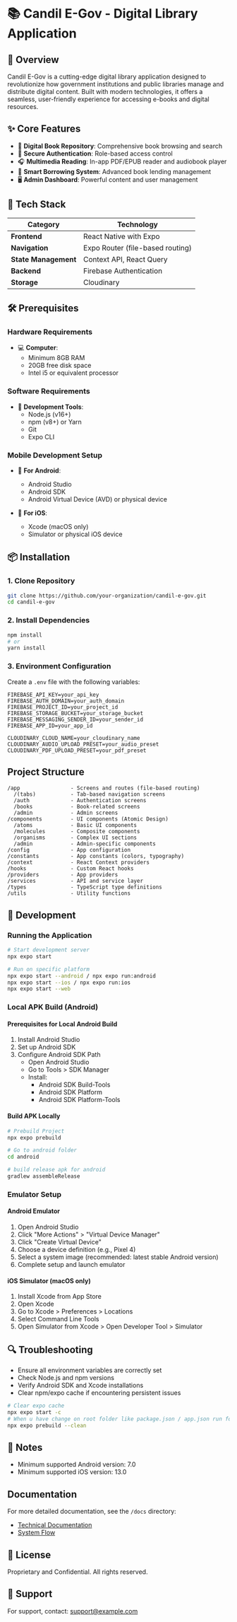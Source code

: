 # 📚 Candil E-Gov - Digital Library Application

## 🌟 Overview
Candil E-Gov is a cutting-edge digital library application designed to revolutionize how government institutions and public libraries manage and distribute digital content. Built with modern technologies, it offers a seamless, user-friendly experience for accessing e-books and digital resources.

## ✨ Core Features
- 📖 **Digital Book Repository**: Comprehensive book browsing and search
- 🔐 **Secure Authentication**: Role-based access control
- 🎧 **Multimedia Reading**: In-app PDF/EPUB reader and audiobook player
- 📅 **Smart Borrowing System**: Advanced book lending management
- 🖥️ **Admin Dashboard**: Powerful content and user management

## 🚀 Tech Stack
| Category | Technology |
|----------|------------|
| **Frontend** | React Native with Expo |
| **Navigation** | Expo Router (file-based routing) |
| **State Management** | Context API, React Query |
| **Backend** | Firebase Authentication |
| **Storage** | Cloudinary |

## 🛠 Prerequisites

### Hardware Requirements
- 💻 **Computer**:
  - Minimum 8GB RAM
  - 20GB free disk space
  - Intel i5 or equivalent processor

### Software Requirements
- 🔧 **Development Tools**:
  - Node.js (v16+)
  - npm (v8+) or Yarn
  - Git
  - Expo CLI

### Mobile Development Setup
- 🤖 **For Android**:
  - Android Studio
  - Android SDK
  - Android Virtual Device (AVD) or physical device
  
- 🍎 **For iOS**:
  - Xcode (macOS only)
  - Simulator or physical iOS device

## 📦 Installation

### 1. Clone Repository
```bash
git clone https://github.com/your-organization/candil-e-gov.git
cd candil-e-gov
```

### 2. Install Dependencies
```bash
npm install
# or
yarn install
```

### 3. Environment Configuration
Create a `.env` file with the following variables:
```
FIREBASE_API_KEY=your_api_key
FIREBASE_AUTH_DOMAIN=your_auth_domain
FIREBASE_PROJECT_ID=your_project_id
FIREBASE_STORAGE_BUCKET=your_storage_bucket
FIREBASE_MESSAGING_SENDER_ID=your_sender_id
FIREBASE_APP_ID=your_app_id

CLOUDINARY_CLOUD_NAME=your_cloudinary_name
CLOUDINARY_AUDIO_UPLOAD_PRESET=your_audio_preset
CLOUDINARY_PDF_UPLOAD_PRESET=your_pdf_preset
```

## Project Structure
```
/app                - Screens and routes (file-based routing)
  /(tabs)           - Tab-based navigation screens
  /auth             - Authentication screens
  /books            - Book-related screens
  /admin            - Admin screens
/components         - UI components (Atomic Design)
  /atoms            - Basic UI components
  /molecules        - Composite components
  /organisms        - Complex UI sections
  /admin            - Admin-specific components
/config             - App configuration
/constants          - App constants (colors, typography)
/context            - React Context providers
/hooks              - Custom React hooks
/providers          - App providers
/services           - API and service layer
/types              - TypeScript type definitions
/utils              - Utility functions
```
## 🚀 Development

### Running the Application
```bash
# Start development server
npx expo start

# Run on specific platform
npx expo start --android / npx expo run:android
npx expo start --ios / npx expo run:ios
npx expo start --web
```

### Local APK Build (Android)

#### Prerequisites for Local Android Build
1. Install Android Studio
2. Set up Android SDK
3. Configure Android SDK Path
   - Open Android Studio
   - Go to Tools > SDK Manager
   - Install:
     - Android SDK Build-Tools
     - Android SDK Platform
     - Android SDK Platform-Tools

#### Build APK Locally
```bash
# Prebuild Project
npx expo prebuild

# Go to android folder
cd android

# build release apk for android
gradlew assembleRelease

```

### Emulator Setup

#### Android Emulator
1. Open Android Studio
2. Click "More Actions" > "Virtual Device Manager"
3. Click "Create Virtual Device"
4. Choose a device definition (e.g., Pixel 4)
5. Select a system image (recommended: latest stable Android version)
6. Complete setup and launch emulator

#### iOS Simulator (macOS only)
1. Install Xcode from App Store
2. Open Xcode
3. Go to Xcode > Preferences > Locations
4. Select Command Line Tools
5. Open Simulator from Xcode > Open Developer Tool > Simulator

## 🔍 Troubleshooting
- Ensure all environment variables are correctly set
- Check Node.js and npm versions
- Verify Android SDK and Xcode installations
- Clear npm/expo cache if encountering persistent issues

```bash
# Clear expo cache
npx expo start -c
# When u have change on root folder like package.json / app.json run for rebuild android & ios folder saving new code
npx expo prebuild --clean
```

## 📝 Notes
- Minimum supported Android version: 7.0
- Minimum supported iOS version: 13.0

## Documentation
For more detailed documentation, see the `/docs` directory:
- [Technical Documentation](./docs/doc.md)
- [System Flow](./docs/system_flow.md)

## 📄 License
Proprietary and Confidential. All rights reserved.

## 💬 Support
For support, contact: support@example.com
